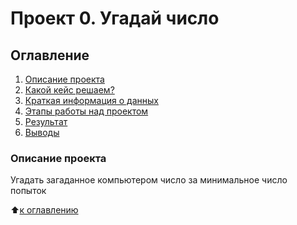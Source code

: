 # Проект 0. Угадай число

## Оглавление
1. [Описание проекта](https://github.com/Maria-27A/game/blob/main/project_0/README.md#Описание-проекта)
2. [Какой кейс решаем?](https://github.com/Maria-27A/game/tree/blob/project_0/README.md#Какой-кейс-решаем)
3. [Краткая информация о данных](https://github.com/Maria-27A/game/blob/main/project_0/README.md#Краткая-информация-о-данных)
4. [Этапы работы над проектом](https://github.com/Maria-27A/game/blob/main/project_0/README.md#Этапы-работы-над-проектом)
5. [Результат](https://github.com/Maria-27A/game/blob/main/project_0/README.md#Результат)
6. [Выводы](https://github.com/Maria-27A/game/blob/main/project_0/README.md#Выводы)

### Описание проекта
Угадать загаданное компьютером число за минимальное число попыток

:arrow_up:[к оглавлению](https://github.com/Maria-27A/game/blob/main/project_0/README.md#Оглавление)